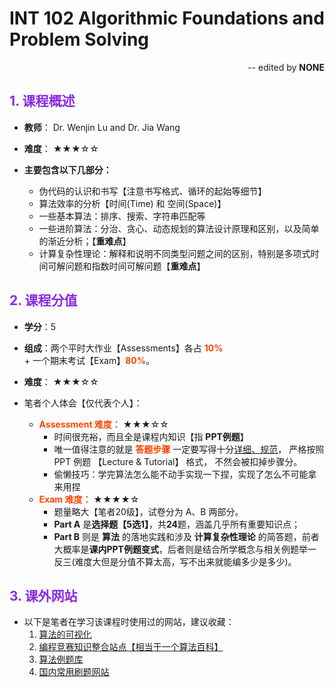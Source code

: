 # INT 102 Algorithmic Foundations and Problem Solving
<div align='right'>-- edited by <strong>NONE</strong></div>

## <font color='blueviolet'>1. 课程概述</font>
- **教师**： Dr. Wenjin Lu and Dr. Jia Wang
- **难度**： &starf;&starf;&starf;&star;&star;

- **主要包含以下几部分：**
  - 伪代码的认识和书写【注意书写格式、循环的起始等细节】
  - 算法效率的分析【时间(Time) 和 空间(Space)】
  - 一些基本算法：排序、搜索、字符串匹配等
  - 一些进阶算法：分治、贪心、动态规划的算法设计原理和区别，以及简单的渐近分析；【**重难点**】
  - 计算复杂性理论：解释和说明不同类型问题之间的区别，特别是多项式时间可解问题和指数时间可解问题【**重难点**】

## <font color='blueviolet'>2. 课程分值</font>
- **学分**：5
- **组成**：两个平时大作业【Assessments】各占 **<font color='orangered'>10%</font>** + 一个期末考试【Exam】**<font color='orangered'>80%</font>**。
- **难度**： &starf;&starf;&starf;&star;&star;

- 笔者个人体会【仅代表个人】：
  - **<font color='orangered'>Assessment 难度：</font>** &starf;&starf;&starf;&star;&star;
    - 时间很充裕，而且全是课程内知识【指 **PPT例题**】
    - 唯一值得注意的就是 **<font color='orangered'>答题步骤</font>** 一定要写得十分<u>详细、规范</u>， 严格按照 PPT 例题 【Lecture & Tutorial】 格式， 不然会被扣掉步骤分。
    - 偷懒技巧：学完算法怎么能不动手实现一下捏，实现了怎么不可能拿来用捏
  - **<font color='orangered'>Exam 难度：</font>**  &starf;&starf;&starf;&starf;&star;
     - 题量略大【笔者20级】，试卷分为 A、B 两部分。
     - **Part A** 是**选择题【5选1】**，共**24**题，涵盖几乎所有重要知识点；
     - **Part B** 则是 **算法** 的落地实践和涉及 **计算复杂性理论** 的简答题，前者大概率是**课内PPT例题变式**，后者则是结合所学概念与相关例题举一反三(难度大但是分值不算太高，写不出来就能编多少是多少)。

## <font color='blueviolet'>3. 课外网站</font>
- 以下是笔者在学习该课程时使用过的网站，建议收藏：
  1. <a href="https://visualgo.net/en" target="_blank">算法的可视化</a>
  2. <a href="https://oi-wiki.org/" target="_blank">编程竞赛知识整合站点【相当于一个算法百科】</a>
  3. <a href="https://www.geeksforgeeks.org/fundamentals-of-algorithms/?ref=ghm" target="_blank">算法例题库</a>
  4. <a href="https://leetcode.cn/" target="_blank">国内常用刷题网站</a>